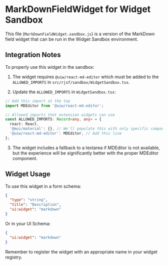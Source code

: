 # MarkDownFieldWidget for Widget Sandbox

This file (`MarkDownFieldWidget.sandbox.js`) is a version of the MarkDown field widget that can be run in the Widget Sandbox environment.

## Integration Notes

To properly use this widget in the sandbox:

1. The widget requires `@uiw/react-md-editor` which must be added to the `ALLOWED_IMPORTS` in `src/rjsf/sandbox/WidgetSandbox.tsx`.

2. Update the `ALLOWED_IMPORTS` in `WidgetSandbox.tsx`:

```typescript
// Add this import at the top
import MDEditor from '@uiw/react-md-editor';

// Allowed imports that extension widgets can use
const ALLOWED_IMPORTS: Record<any, any> = {
  react: React,
  '@mui/material': {}, // We'll populate this with only specific components
  '@uiw/react-md-editor': MDEditor, // Add this line
};
```

3. The widget includes a fallback to a textarea if MDEditor is not available, but the experience will be significantly better with the proper MDEditor component.

## Widget Usage

To use this widget in a form schema:

```json
{
  "type": "string",
  "title": "Description",
  "ui:widget": "markdown"
}
```

Or in your UI Schema:

```json
{
  "ui:widget": "markdown"
}
```

Remember to register the widget with an appropriate name in your widget registry.